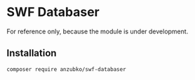 # SWF Databaser

For reference only, because the module is under development.

## Installation

```sh
composer require anzubko/swf-databaser
```
